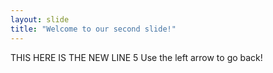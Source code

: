 ```yaml
---
layout: slide
title: "Welcome to our second slide!"
---
```

THIS HERE IS THE NEW LINE 5
Use the left arrow to go back!
